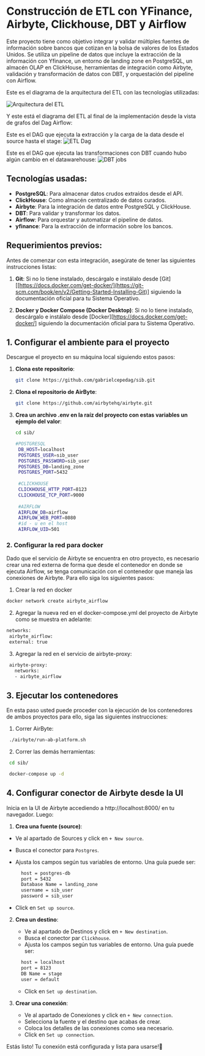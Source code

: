 # Construcción de ETL con YFinance, Airbyte, Clickhouse, DBT y Airflow

Este proyecto tiene como objetivo integrar y validar múltiples fuentes de información sobre bancos que cotizan en la bolsa de valores de los Estados Unidos. Se utiliza un pipeline de datos que incluye la extracción de la información con Yfinance, un entorno de landing zone en PostgreSQL, un almacén OLAP en ClickHouse, herramientas de integración como Airbyte, validación y transformación de datos con DBT, y orquestación del pipeline con Airflow.

Este es el diagrama de la arquitectura del ETL con las tecnologías utilizadas:

![Arquitectura del ETL](https://github.com/user-attachments/assets/f2a020cf-3519-4836-94e3-f50b94801dad)

Y este está el diagrama del ETL al final de la implementación desde la vista de grafos del Dag Airflow:

Este es el DAG que ejecuta la extracción y la carga de la data desde el source hasta el stage:
![ETL Dag](https://github.com/user-attachments/assets/65565df8-8f06-4843-addb-14dc21e7d466)

Este es el DAG que ejecuta las transformaciones con DBT cuando hubo algún cambio en el datawarehouse:
![DBT jobs](https://github.com/user-attachments/assets/e5f1e019-eb41-4c33-8864-d2612c030cd4)


## Tecnologías usadas:
- **PostgreSQL**: Para almacenar datos crudos extraídos desde el API.
- **ClickHouse**: Como almacén centralizado de datos curados.
- **Airbyte**: Para la integración de datos entre PostgreSQL y ClickHouse.
- **DBT**: Para validar y transformar los datos.
- **Airflow**: Para orquestar y automatizar el pipeline de datos.
- **yfinance**: Para la extracción de información sobre los bancos.

## Requerimientos previos:

Antes de comenzar con esta integración, asegúrate de tener las siguientes instrucciones listas:

1. **Git**: Si no lo tiene instalado, descárgalo e instálalo desde [Git][[https://docs.docker.com/get-docker/](https://git-scm.com/book/en/v2/Getting-Started-Installing-Git)] siguiendo la documentación oficial para tu Sistema Operativo.

2. **Docker y Docker Compose (Docker Desktop)**: Si no lo tiene instalado, descárgalo e instálalo desde [Docker][https://docs.docker.com/get-docker/] siguiendo la documentación oficial para tu Sistema Operativo.

## 1. Configurar el ambiente para el proyecto

Descargue el proyecto en su máquina local siguiendo estos pasos:

1. **Clona este repositorio**:
   ```bash
   git clone https://github.com/gabrielcepedag/sib.git
   ```
2. **Clona el repositorio de AirByte**:
   ```bash
   git clone https://github.com/airbytehq/airbyte.git
   ```
3. **Crea un archivo .env en la raíz del proyecto con estas variables un ejemplo del valor**:
   ```bash
   cd sib/
   ```

   ```bash
   #POSTGRESQL
    DB_HOST=localhost
    POSTGRES_USER=sib_user
    POSTGRES_PASSWORD=sib_user
    POSTGRES_DB=landing_zone
    POSTGRES_PORT=5432
    
    #CLICKHOUSE
    CLICKHOUSE_HTTP_PORT=8123
    CLICKHOUSE_TCP_PORT=9000
    
    #AIRFLOW
    AIRFLOW_DB=airflow
    AIRFLOW_WEB_PORT=8080
    #id - u en el host
    AIRFLOW_UID=501
   ```

### 2. Configurar la red para docker
  
  Dado que el servicio de Airbyte se encuentra en otro proyecto, es necesario crear una red externa de forma que
  desde el contenedor en donde se ejecuta Airflow, se tenga comunicación con el contenedor que maneja las conexiones
  de Airbyte. Para ello siga los siguientes pasos: 

  1. Crear la red en docker
     
   ```bash
   docker network create airbyte_airflow
   ```

   2. Agregar la nueva red en el docker-compose.yml del proyecto de Airbyte como se muestra en adelante:
   
   ```bash
   networks:
    airbyte_airflow:
    external: true
   ```

  3. Agregar la red en el servicio de airbyte-proxy:
   
   ```bash
    airbyte-proxy:
      networks:
      - airbyte_airflow
   ```

## 3. Ejecutar los contenedores

  En esta paso usted puede proceder con la ejecución de los contenedores de ambos proyectos para ello, siga las siguientes instrucciones:

  1. Correr AirByte:

   ```bash
    ./airbyte/run-ab-platform.sh
   ```
     
  2. Correr las demás herramientas:

   ```bash
    cd sib/
   ```
   ```bash
    docker-compose up -d
   ```
## 4. Configurar conector de Airbyte desde la UI

Inicia en la UI de Airbyte accediendo a http://localhost:8000/ en tu navegador. Luego:

  1. **Crea una fuente (source)**:

   - Ve al apartado de Sources y click en `+ New source`.
   - Busca el conector para `Postgres`.
   - Ajusta los campos según tus variables de entorno. Una guía puede ser:
     
     ```bash
       host = postgres-db
       port = 5432
       Database Name = landing_zone
       username = sib_user
       password = sib_user
     ```
   - Click en `Set up source`.

2. **Crea un destino**:

   - Ve al apartado de Destinos y click en `+ New destination`.
   - Busca el conector par `Clickhouse`.
    - Ajusta los campos según tus variables de entorno. Una guía puede ser:
      
     ```bash
       host = localhost
       port = 8123
       DB Name = stage
       user = default
     ```
   - Click en `Set up destination`.

3. **Crear una conexión**:

   - Ve al apartado de Conexiones y click en `+ New connection`.
   - Selecciona la fuente y el destino que acabas de crear.
   - Coloca los detalles de las conexiones como sea necesario.
   - Click en `Set up connection`.

Estás listo! Tu conexión está configurada y lista para usarse!🎉 











